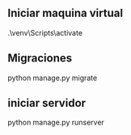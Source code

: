 ## Iniciar maquina virtual
.\venv\Scripts\activate

## Migraciones
python manage.py migrate

## iniciar servidor
python manage.py runserver
